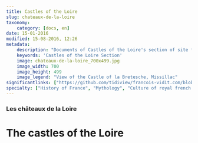 ```yaml
---
title: Castles of the Loire
slug: chateaux-de-la-loire
taxonomy:
    category: [docs, en]
date: 15-01-2016
modified: 15-08-2016, 12:26
metadata:
    description: "Documents of Castles of the Loire's section of site francois-vidit.com"
    keywords: 'Castles of the Loire Section'
    image: chateaux-de-la-loire_700x499.jpg
    image_width: 700
    image_height: 499
    image_legend: "View of the Castle of la Bretesche, Missillac"
significantlinks: ["https://github.com/tidiview/francois-vidit.com/blob/develop/user/sites/docs/pages/01.reference/chateaux-de-la-loire/chapter.en.md"]
specialty: ["History of France", "Mythology", "Culture of royal french court", "Litterature of the Roman Empire", "Roman Imperial Litterature"]
---
```

### Les châteaux de la Loire

# The castles of the Loire